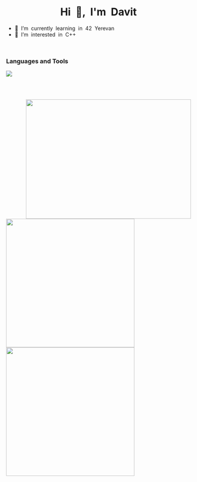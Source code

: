 <h1 align="center">Hi &nbsp;👋, &nbsp;I'm&nbsp; Davit</h1>

<ul>
<li> 🌴 &nbsp;I’m &nbsp;currently &nbsp;learning &nbsp;in &nbsp;42 &nbsp;Yerevan
<li> 👀 &nbsp;I’m &nbsp;interested &nbsp;in &nbsp;C++
</ul>

<br>

### Languages and Tools<br>
<img src="https://skillicons.dev/icons?i=c,cpp,vim,visualstudio,vscode" />

<br><br>

<img src="https://media.giphy.com/media/qgQUggAC3Pfv687qPC/giphy.gif" align="right" width="450px" height="325px">
<img src="https://github-readme-stats.vercel.app/api?username=araqelian&show_icons=true&theme=tokyonight" width="350px">
<img src="https://github-readme-stats.vercel.app/api/top-langs/?username=araqelian&layout=compact&theme=tokyonight" width="350px">
